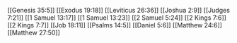 [[Genesis 35:5]]
[[Exodus 19:18]]
[[Leviticus 26:36]]
[[Joshua 2:9]]
[[Judges 7:21]]
[[1 Samuel 13:17]]
[[1 Samuel 13:23]]
[[2 Samuel 5:24]]
[[2 Kings 7:6]]
[[2 Kings 7:7]]
[[Job 18:11]]
[[Psalms 14:5]]
[[Daniel 5:6]]
[[Matthew 24:6]]
[[Matthew 27:50]]
